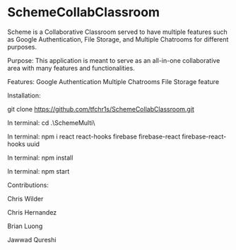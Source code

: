 # SchemeCollabClassroom
Scheme is a Collaborative Classroom served to have multiple features such as Google Authentication, File Storage, and Multiple Chatrooms for different purposes.

Purpose:
This application is meant to serve as an all-in-one collaborative area with many features and functionalities.

Features:
Google Authentication
Multiple Chatrooms
File Storage feature

Installation: 

git clone https://github.com/tfchr1s/SchemeCollabClassroom.git

In terminal: cd .\SchemeMulti\

In terminal: npm i react react-hooks firebase firebase-react firebase-react-hooks uuid

In terminal: npm install

In terminal: npm start


Contributions: 

Chris Wilder

Chris Hernandez

Brian Luong

Jawwad Qureshi
